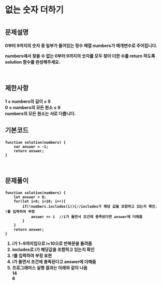 <h1>없는 숫자 더하기

#


<h2>문제설명


<h4>0부터 9까지의 숫자 중 일부가 들어있는 정수 배열 numbers가 매개변수로 주어집니다. 

numbers에서 찾을 수 없는 0부터 9까지의 숫자를 모두 찾아 더한 수를 return 하도록 solution 함수를 완성해주세요.

<br>
<h2>제한사항


<h4>1 ≤ numbers의 길이 ≤ 9<br>
0 ≤ numbers의 모든 원소 ≤ 9<br>
numbers의 모든 원소는 서로 다릅니다.


<br>
<h2>기본코드


<h4>

    function solution(numbers) {
        var answer = -1;
        return answer;
    }

<br>
<h2>문제풀이


<h4>

    function solution(numbers) {
        let answer = 0;
        for(let i=0; i<10; i++){
            if(!numbers.includes(i)){//includes가 해당 값을 포함하고 있는지 확인. !를 입력하여 부정
                answer += i  //i가 돌면서 조건에 충족된다면 answer에 더해줌
            }
        }
        return answer;
    }
   
1. i가 1~9까지임으로 i<10으로 반복문을 돌려줌<br>
2. includes로 i가 해당값을 포함하고 있는지 확인<br>
3. !를 입력하여 부정 표현<br>
4. i가 돌면서 조건에 충족된다고 answer에 더해줌<br>
5. 프로그래머스 실행 결과는 아래와 같이 나옴
<br>14
<br>6